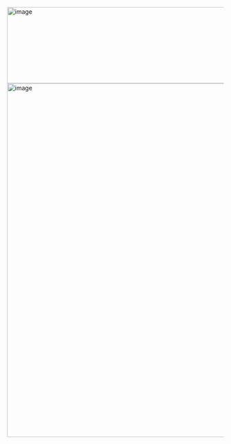 <img width="823" height="177" alt="image" src="https://github.com/user-attachments/assets/dbca0f67-39eb-4438-9e3e-c4561c1fdab7" />
<img width="698" height="821" alt="image" src="https://github.com/user-attachments/assets/51050f0d-fd7f-4bc1-acc5-714f82ebe36a" />

